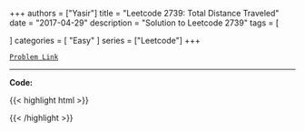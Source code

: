 
+++
authors = ["Yasir"]
title = "Leetcode 2739: Total Distance Traveled"
date = "2017-04-29"
description = "Solution to Leetcode 2739"
tags = [
    
]
categories = [
    "Easy"
]
series = ["Leetcode"]
+++



[`Problem Link`](https://leetcode.com/problems/total-distance-traveled/description/)

---

**Code:**

{{< highlight html >}}

{{< /highlight >}}

